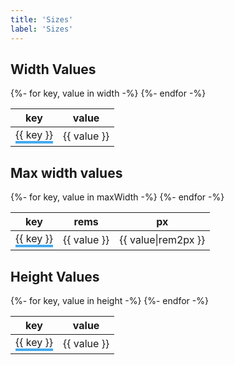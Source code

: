 ```yaml
---
title: 'Sizes'
label: 'Sizes'
---
```


## Width Values

<table>
  <thead>
    <th>key</th>
    <th>value</th>
  </thead>
	{%- for key, value in width -%}
		<tr>
			<td style="max-width: 200px; overflow: auto;">
				{{ key }}
				<div style="width: {{ value }}; height: 4px; background: #4ae;"></div>
			</td>
			<td>{{ value }}</td>
		</tr>
	{%- endfor -%}
</table>

## Max width values

<table>
  <thead>
    <th>key</th>
    <th>rems</th>
    <th>px</th>
  </thead>
	{%- for key, value in maxWidth -%}
		<tr>
			<td style="max-width: 200px; overflow: auto;">
				{{ key }}
				<div style="width: {{ value }}; height: 4px; background: #4ae;"></div>
			</td>
			<td>{{ value }}</td>
			<td>{{ value|rem2px }}</td>
		</tr>
	{%- endfor -%}
</table>

## Height Values

<table>
  <thead>
    <th>key</th>
    <th>value</th>
  </thead>
	{%- for key, value in height -%}
		<tr>
			<td style="max-width: 200px; overflow: auto;">
				{{ key }}
				<div style="width: {{ value }}; height: 4px; background: #4ae;"></div>
			</td>
			<td>{{ value }}</td>
		</tr>
	{%- endfor -%}
</table>
